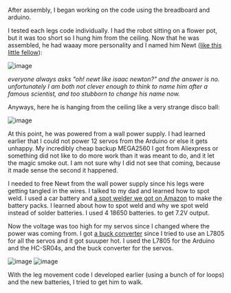 After assembly, I began working on the code using the breadboard and arduino. 

I tested each legs code individually. I had the robot sitting on a flower pot, but it was too short so I hung him from the ceiling. Now that he was assembled, he had waaay more personality and I named him Newt ([like this little fellow](https://www.gertjanverspui.com/eu-species-list/amphibians-of-europe/salamanders-newts/)):

![image](https://github.com/user-attachments/assets/5cea1f0d-37bc-45b0-b325-061d5e0c2eee)

*everyone always asks "oh! newt like isaac newton?" and the answer is no. unfortunately I am both not clever enough to think to name him after a famous scientist, and too stubborn to change his name now.*

Anyways, here he is hanging from the ceiling like a very strange disco ball:

![image](https://github.com/user-attachments/assets/425466a4-6447-4489-84d3-712fcc0e5d2e)

At this point, he was powered from a wall power supply. I had learned earlier that I could not power 12 servos from the Arduino or else it gets unhappy. My incredibly cheap backup MEGA2560 I got from Aliexpress or something did not like to do more work than it was meant to do, and it let the magic smoke out. I am not sure why I did not see that coming, because it made sense the second it happened.

I needed to free Newt from the wall power supply since his legs were getting tangled in the wires. I talked to my dad and learned how to spot weld. I used a car battery and [a spot welder we got on Amazon](https://www.amazon.com/Havcybin-Welding-Machine-Portable12V-Battery/dp/B098T2H1XQ?dib=eyJ2IjoiMSJ9.G0mKO3y2SXQn7xtnBkxe6UQYx1ipIRREe9FkBhDnVj4VhiCyu99_glruJZxYoLrS7DVCsJ4ZNgIVCkjR0YCrzC3ZJhSDKWWI2MXpvYi2WH6b9LqXUOiCb4agn4E4x_gHDzgZTPPMa2MfGzXS8XKD0m20KpBCg0yNE3w7vv832nQ-Ge7rRln5-3U923rC4SWjzClNlKpWHrUNH39yOGeu33uo8fvHaokZddkOE0J_sEizdL-HT4IodeFvMw4fi3y_b0yEcFtMHorJVkV6FdLNjNy5ZMflfk_bn17KvtTaCfQ.dQJP6afMV8V78csy8832EhS7f6y5zp0hP7iQ1fhsZbI&dib_tag=se&keywords=car+battery+spot+welder&qid=1731306100&sr=8-7) to make the battery packs. I learned about how to spot weld and why we spot weld instead of solder batteries. I used 4 18650 batteries. to get 7.2V output. 

Now the voltage was too high for my servos since I changed where the power was coming from. I got [a buck converter](https://www.amazon.com/WWZMDiB-Converter-Adjustable-Regulator-Protection/dp/B0B825HRB9?crid=14QKY3A72I0YA&dib=eyJ2IjoiMSJ9.BZOlSKwR2LgoeOujzNQAvbTJyyJvuPV0EnV8bYlrFUKJkamJ2xzUVamw8r0BcHztCZvp1J-O6egFwJ5Itl4bLZX6H5KMix2oo7eWjKCgZxaI_3y3inFxIjkkG7VtWAwYrR0gfyv0C8WuvfwAJ_qYi2MMa-51bkuyuQSVfbLzi5DEcFZL-f2lQfoj3XqV2ueASgWJOWKbgKj1Iw3xbpAm7eyQPq4QVluuQ0N6Feu5g98.GeOPmbpyh7JcLSUlQjegBmuOvYnGki9ILfmq8zF3sCc&dib_tag=se&keywords=buck+converter&qid=1731306271&sprefix=buck+converter%2Caps%2C105&sr=8-13) since I tried to use an L7805 for all the servos and it got suuuper hot. I used the L7805 for the Arduino and the HC-SR04s, and the buck converter for the servos.

![image](https://github.com/user-attachments/assets/ba834609-b000-49db-b0ea-588bdea38666) 
![image](https://github.com/user-attachments/assets/d4697b8d-8c1d-4a36-a740-32659c8f246c)

With the leg movement code I developed earlier (using a bunch of for loops) and the new batteries, I tried to get him to walk.
